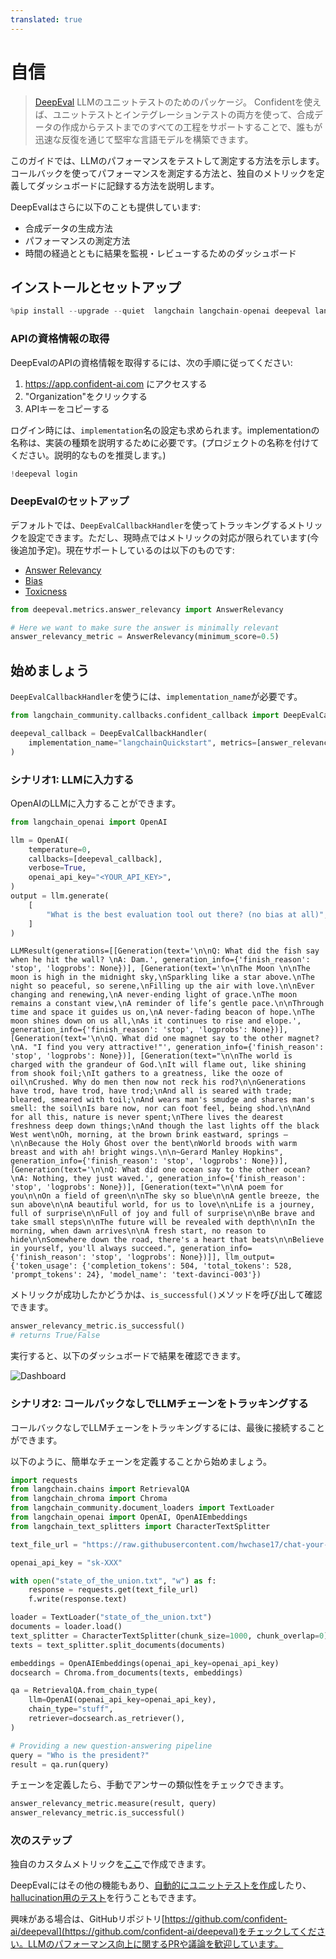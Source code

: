 ```yaml
---
translated: true
---
```


# 自信

>[DeepEval](https://confident-ai.com) LLMのユニットテストのためのパッケージ。
> Confidentを使えば、ユニットテストとインテグレーションテストの両方を使って、合成データの作成からテストまでのすべての工程をサポートすることで、誰もが迅速な反復を通じて堅牢な言語モデルを構築できます。

このガイドでは、LLMのパフォーマンスをテストして測定する方法を示します。コールバックを使ってパフォーマンスを測定する方法と、独自のメトリックを定義してダッシュボードに記録する方法を説明します。

DeepEvalはさらに以下のことも提供しています:
- 合成データの生成方法
- パフォーマンスの測定方法
- 時間の経過とともに結果を監視・レビューするためのダッシュボード

## インストールとセットアップ

```python
%pip install --upgrade --quiet  langchain langchain-openai deepeval langchain-chroma
```

### APIの資格情報の取得

DeepEvalのAPIの資格情報を取得するには、次の手順に従ってください:

1. https://app.confident-ai.com にアクセスする
2. "Organization"をクリックする
3. APIキーをコピーする

ログイン時には、`implementation`名の設定も求められます。implementationの名称は、実装の種類を説明するために必要です。(プロジェクトの名称を付けてください。説明的なものを推奨します。)

```python
!deepeval login
```

### DeepEvalのセットアップ

デフォルトでは、`DeepEvalCallbackHandler`を使ってトラッキングするメトリックを設定できます。ただし、現時点ではメトリックの対応が限られています(今後追加予定)。現在サポートしているのは以下のものです:
- [Answer Relevancy](https://docs.confident-ai.com/docs/measuring_llm_performance/answer_relevancy)
- [Bias](https://docs.confident-ai.com/docs/measuring_llm_performance/debias)
- [Toxicness](https://docs.confident-ai.com/docs/measuring_llm_performance/non_toxic)

```python
from deepeval.metrics.answer_relevancy import AnswerRelevancy

# Here we want to make sure the answer is minimally relevant
answer_relevancy_metric = AnswerRelevancy(minimum_score=0.5)
```

## 始めましょう

`DeepEvalCallbackHandler`を使うには、`implementation_name`が必要です。

```python
from langchain_community.callbacks.confident_callback import DeepEvalCallbackHandler

deepeval_callback = DeepEvalCallbackHandler(
    implementation_name="langchainQuickstart", metrics=[answer_relevancy_metric]
)
```

### シナリオ1: LLMに入力する

OpenAIのLLMに入力することができます。

```python
from langchain_openai import OpenAI

llm = OpenAI(
    temperature=0,
    callbacks=[deepeval_callback],
    verbose=True,
    openai_api_key="<YOUR_API_KEY>",
)
output = llm.generate(
    [
        "What is the best evaluation tool out there? (no bias at all)",
    ]
)
```

```output
LLMResult(generations=[[Generation(text='\n\nQ: What did the fish say when he hit the wall? \nA: Dam.', generation_info={'finish_reason': 'stop', 'logprobs': None})], [Generation(text='\n\nThe Moon \n\nThe moon is high in the midnight sky,\nSparkling like a star above.\nThe night so peaceful, so serene,\nFilling up the air with love.\n\nEver changing and renewing,\nA never-ending light of grace.\nThe moon remains a constant view,\nA reminder of life’s gentle pace.\n\nThrough time and space it guides us on,\nA never-fading beacon of hope.\nThe moon shines down on us all,\nAs it continues to rise and elope.', generation_info={'finish_reason': 'stop', 'logprobs': None})], [Generation(text='\n\nQ. What did one magnet say to the other magnet?\nA. "I find you very attractive!"', generation_info={'finish_reason': 'stop', 'logprobs': None})], [Generation(text="\n\nThe world is charged with the grandeur of God.\nIt will flame out, like shining from shook foil;\nIt gathers to a greatness, like the ooze of oil\nCrushed. Why do men then now not reck his rod?\n\nGenerations have trod, have trod, have trod;\nAnd all is seared with trade; bleared, smeared with toil;\nAnd wears man's smudge and shares man's smell: the soil\nIs bare now, nor can foot feel, being shod.\n\nAnd for all this, nature is never spent;\nThere lives the dearest freshness deep down things;\nAnd though the last lights off the black West went\nOh, morning, at the brown brink eastward, springs —\n\nBecause the Holy Ghost over the bent\nWorld broods with warm breast and with ah! bright wings.\n\n~Gerard Manley Hopkins", generation_info={'finish_reason': 'stop', 'logprobs': None})], [Generation(text='\n\nQ: What did one ocean say to the other ocean?\nA: Nothing, they just waved.', generation_info={'finish_reason': 'stop', 'logprobs': None})], [Generation(text="\n\nA poem for you\n\nOn a field of green\n\nThe sky so blue\n\nA gentle breeze, the sun above\n\nA beautiful world, for us to love\n\nLife is a journey, full of surprise\n\nFull of joy and full of surprise\n\nBe brave and take small steps\n\nThe future will be revealed with depth\n\nIn the morning, when dawn arrives\n\nA fresh start, no reason to hide\n\nSomewhere down the road, there's a heart that beats\n\nBelieve in yourself, you'll always succeed.", generation_info={'finish_reason': 'stop', 'logprobs': None})]], llm_output={'token_usage': {'completion_tokens': 504, 'total_tokens': 528, 'prompt_tokens': 24}, 'model_name': 'text-davinci-003'})
```

メトリックが成功したかどうかは、`is_successful()`メソッドを呼び出して確認できます。

```python
answer_relevancy_metric.is_successful()
# returns True/False
```

実行すると、以下のダッシュボードで結果を確認できます。

![Dashboard](https://docs.confident-ai.com/assets/images/dashboard-screenshot-b02db73008213a211b1158ff052d969e.png)

### シナリオ2: コールバックなしでLLMチェーンをトラッキングする

コールバックなしでLLMチェーンをトラッキングするには、最後に接続することができます。

以下のように、簡単なチェーンを定義することから始めましょう。

```python
import requests
from langchain.chains import RetrievalQA
from langchain_chroma import Chroma
from langchain_community.document_loaders import TextLoader
from langchain_openai import OpenAI, OpenAIEmbeddings
from langchain_text_splitters import CharacterTextSplitter

text_file_url = "https://raw.githubusercontent.com/hwchase17/chat-your-data/master/state_of_the_union.txt"

openai_api_key = "sk-XXX"

with open("state_of_the_union.txt", "w") as f:
    response = requests.get(text_file_url)
    f.write(response.text)

loader = TextLoader("state_of_the_union.txt")
documents = loader.load()
text_splitter = CharacterTextSplitter(chunk_size=1000, chunk_overlap=0)
texts = text_splitter.split_documents(documents)

embeddings = OpenAIEmbeddings(openai_api_key=openai_api_key)
docsearch = Chroma.from_documents(texts, embeddings)

qa = RetrievalQA.from_chain_type(
    llm=OpenAI(openai_api_key=openai_api_key),
    chain_type="stuff",
    retriever=docsearch.as_retriever(),
)

# Providing a new question-answering pipeline
query = "Who is the president?"
result = qa.run(query)
```

チェーンを定義したら、手動でアンサーの類似性をチェックできます。

```python
answer_relevancy_metric.measure(result, query)
answer_relevancy_metric.is_successful()
```

### 次のステップ

独自のカスタムメトリックを[ここ](https://docs.confident-ai.com/docs/quickstart/custom-metrics)で作成できます。

DeepEvalにはその他の機能もあり、[自動的にユニットテストを作成](https://docs.confident-ai.com/docs/quickstart/synthetic-data-creation)したり、[hallucination用のテスト](https://docs.confident-ai.com/docs/measuring_llm_performance/factual_consistency)を行うこともできます。

興味がある場合は、GitHubリポジトリ[https://github.com/confident-ai/deepeval](https://github.com/confident-ai/deepeval)をチェックしてください。LLMのパフォーマンス向上に関するPRや議論を歓迎しています。
